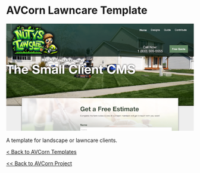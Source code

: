 # AVCorn Lawncare Template

![Template Preview](assets/images/previews/preview-lg.png "Lawncare Design Preview")

A template for landscape or lawncare clients.



[< Back to AVCorn Templates](https://github.com/AVCorn/avcorn-templates)

[<< Back to AVCorn Project](https://github.com/AVCorn/avcorn)